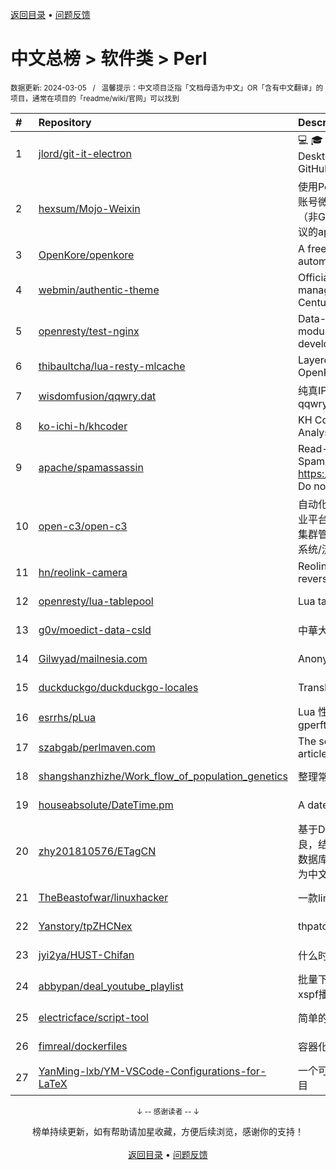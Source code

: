 <a href="https://github.com/GrowingGit/GitHub-Chinese-Top-Charts#github中文排行榜">返回目录</a> • <a href="/content/docs/feedback.md">问题反馈</a>

# 中文总榜 > 软件类 > Perl
<sub>数据更新: 2024-03-05&nbsp;&nbsp;&nbsp;/&nbsp;&nbsp;&nbsp;温馨提示：中文项目泛指「文档母语为中文」OR「含有中文翻译」的项目，通常在项目的「readme/wiki/官网」可以找到</sub>

|#|Repository|Description|Stars|Updated|
|:-|:-|:-|:-|:-|
|1|[jlord/git-it-electron](https://github.com/jlord/git-it-electron)|:computer: :mortar_board: Git-it is a (Mac, Win, Linux) Desktop App for Learning Git and GitHub|4532|2024-02-11|
|2|[hexsum/Mojo-Weixin](https://github.com/hexsum/Mojo-Weixin)|使用Perl语言（不会没关系）编写的个人账号微信/weixin/wechat客户端框架（非GUI），可通过插件提供基于HTTP协议的api接口供其他语言或系统调用|1238|2023-09-19|
|3|[OpenKore/openkore](https://github.com/OpenKore/openkore)|A free/open source client and automation tool for Ragnarok Online|1236|2024-02-12|
|4|[webmin/authentic-theme](https://github.com/webmin/authentic-theme)|Official theme for the best server management panel of the 21st Century|938|2024-03-03|
|5|[openresty/test-nginx](https://github.com/openresty/test-nginx)|Data-driven test scaffold for Nginx C module and OpenResty Lua library development|429|2023-12-25|
|6|[thibaultcha/lua-resty-mlcache](https://github.com/thibaultcha/lua-resty-mlcache)|Layered caching library for OpenResty|386|2024-02-09|
|7|[wisdomfusion/qqwry.dat](https://github.com/wisdomfusion/qqwry.dat)|纯真IP地址数据库镜像，mirror of qqwry.dat|377|2023-12-03|
|8|[ko-ichi-h/khcoder](https://github.com/ko-ichi-h/khcoder)|KH Coder: for Quantitative Content Analysis or Text Mining|299|2024-01-11|
|9|[apache/spamassassin](https://github.com/apache/spamassassin)|Read-only mirror of Apache SpamAssassin. Submit patches to https://bz.apache.org/SpamAssassin/. Do not send pull requests|272|2024-03-04|
|10|[open-c3/open-c3](https://github.com/open-c3/open-c3)|自动化运维平台/CICD系统/发布系统/作业平台/监控系统/云监控/故障自愈/K8S集群管理/CMDB/公有云资源管理/工单系统/流程系统/成本优化|218|2024-03-03|
|11|[hn/reolink-camera](https://github.com/hn/reolink-camera)|Reolink RLC-410-5MP IP camera reverse engineered technical details|135|2024-02-11|
|12|[openresty/lua-tablepool](https://github.com/openresty/lua-tablepool)|Lua table recycling pools for LuaJIT|109|2023-11-23|
|13|[g0v/moedict-data-csld](https://github.com/g0v/moedict-data-csld)|中華大辭典|102|2023-11-08|
|14|[Gilwyad/mailnesia.com](https://github.com/Gilwyad/mailnesia.com)|Anonymous Email in Seconds|99|2023-12-02|
|15|[duckduckgo/duckduckgo-locales](https://github.com/duckduckgo/duckduckgo-locales)|Translation files for duckduckgo.com|93|2024-03-04|
|16|[esrrhs/pLua](https://github.com/esrrhs/pLua)|Lua 性能分析工具 Lua profiler tool like gperftools|81|2023-10-24|
|17|[szabgab/perlmaven.com](https://github.com/szabgab/perlmaven.com)|The source files of the Perl Maven articles|66|2024-02-22|
|18|[shangshanzhizhe/Work_flow_of_population_genetics](https://github.com/shangshanzhizhe/Work_flow_of_population_genetics)|整理常用的群体遗传学分析流程和脚本|63|2024-02-05|
|19|[houseabsolute/DateTime.pm](https://github.com/houseabsolute/DateTime.pm)|A date and time object for Perl|46|2023-11-06|
|20|[zhy201810576/ETagCN](https://github.com/zhy201810576/ETagCN)|基于Difegue编写的E-Hentai插件进行改良，结合EhTagTranslation项目提供的数据库转换来自E-Hentai上的英文标签为中文标签。|35|2024-03-03|
|21|[TheBeastofwar/linuxhacker](https://github.com/TheBeastofwar/linuxhacker)|一款linux 内网渗透辅助工具|29|2024-01-31|
|22|[Yanstory/tpZHCNex](https://github.com/Yanstory/tpZHCNex)|thpatch zh-hans extra patches (Beta)|18|2024-01-16|
|23|[jyi2ya/HUST-Chifan](https://github.com/jyi2ya/HUST-Chifan)|什么时候开饭？|6|2023-12-05|
|24|[abbypan/deal_youtube_playlist](https://github.com/abbypan/deal_youtube_playlist)|批量下载youtube播放列表内容，并生成xspf播放列表|4|2023-12-16|
|25|[electricface/script-tool](https://github.com/electricface/script-tool)|简单的脚本工具|4|2023-11-14|
|26|[fimreal/dockerfiles](https://github.com/fimreal/dockerfiles)|容器化小工具|3|2024-01-22|
|27|[YanMing-lxb/YM-VSCode-Configurations-for-LaTeX](https://github.com/YanMing-lxb/YM-VSCode-Configurations-for-LaTeX)|一个可以让你轻松本地部署好LaTeX的项目|2|2024-01-07|

<div align="center">
    <p><sub>↓ -- 感谢读者 -- ↓</sub></p>
    榜单持续更新，如有帮助请加星收藏，方便后续浏览，感谢你的支持！
</div>

<br/>

<div align="center"><a href="https://github.com/GrowingGit/GitHub-Chinese-Top-Charts#github中文排行榜">返回目录</a> • <a href="/content/docs/feedback.md">问题反馈</a></div>
